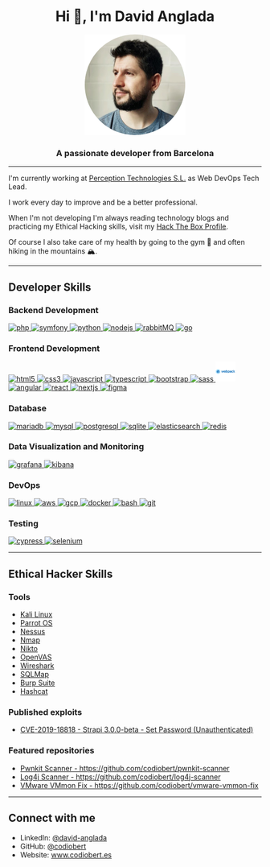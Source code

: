 <h1 align="center">Hi 👋, I'm David Anglada</h1>
<p align="center">
    <img src="https://raw.githubusercontent.com/codiobert/codiobert/main/images/github-profile-david-anglada.png" alt="David Anglada" width="200" height="200" />
</p>
<h3 align="center">A passionate developer from Barcelona</h3>

---

<p align="left">
I'm currently working at <a href="https://www.perception.es/" target="_blank">Perception Technologies S.L.</a>
as Web DevOps Tech Lead.
</p>
<p align="left">
I work every day to improve and be a better professional.
</p>
<p align="left">
When I'm not developing I'm always reading technology blogs and practicing my Ethical Hacking skills, visit my
<a href="https://app.hackthebox.com/profile/523847" target="_blank">Hack The Box Profile</a>.
</p>
<p align="left">
Of course I also take care of my health by going to the gym 💪 and often hiking in the mountains 🏔️.
</p>

---

<h2 align="left">Developer Skills</h2>

<h3 align="left">Backend Development</h3>
<p>
    <a href="https://www.php.net" target="_blank">
        <img src="https://cdn.jsdelivr.net/gh/devicons/devicon/icons/php/php-original.svg" alt="php" width="40" height="40" />
    </a>
    <a href="https://symfony.com" target="_blank">
        <img src="https://symfony.com/logos/symfony_black_03.svg" alt="symfony" width="40" height="40" />
    </a>
    <a href="https://www.python.org" target="_blank">
        <img src="https://cdn.jsdelivr.net/gh/devicons/devicon/icons/python/python-original.svg" alt="python" width="40" height="40" />
    </a>
    <a href="https://nodejs.org" target="_blank">
        <img src="https://cdn.jsdelivr.net/gh/devicons/devicon/icons/nodejs/nodejs-original-wordmark.svg" alt="nodejs" width="40" height="40" />
    </a>
    <a href="https://www.rabbitmq.com" target="_blank">
        <img src="https://www.vectorlogo.zone/logos/rabbitmq/rabbitmq-icon.svg" alt="rabbitMQ" width="40" height="40" />
    </a>
    <a href="https://golang.org" target="_blank">
        <img src="https://cdn.jsdelivr.net/gh/devicons/devicon/icons/go/go-original.svg" alt="go" width="40" height="40" />
    </a>
</p>

<h3 align="left">Frontend Development</h3>
<p>
    <a href="https://www.w3.org/html/" target="_blank">
        <img src="https://cdn.jsdelivr.net/gh/devicons/devicon/icons/html5/html5-original-wordmark.svg" alt="html5" width="40" height="40" />
    </a>
    <a href="https://www.w3schools.com/css/" target="_blank">
        <img src="https://cdn.jsdelivr.net/gh/devicons/devicon/icons/css3/css3-original-wordmark.svg" alt="css3" width="40" height="40" />
    </a>
    <a href="https://developer.mozilla.org/en-US/docs/Web/JavaScript" target="_blank">
        <img src="https://cdn.jsdelivr.net/gh/devicons/devicon/icons/javascript/javascript-original.svg" alt="javascript" width="40" height="40" />
    </a>
    <a href="https://www.typescriptlang.org/" target="_blank">
        <img src="https://cdn.jsdelivr.net/gh/devicons/devicon/icons/typescript/typescript-original.svg" alt="typescript" width="40" height="40" />
    </a>
    <a href="https://getbootstrap.com" target="_blank">
        <img src="https://cdn.jsdelivr.net/gh/devicons/devicon/icons/bootstrap/bootstrap-plain-wordmark.svg" alt="bootstrap" width="40" height="40" />
    </a>
    <a href="https://sass-lang.com" target="_blank">
        <img src="https://cdn.jsdelivr.net/gh/devicons/devicon/icons/sass/sass-original.svg" alt="sass" width="40" height="40" />
    </a>
    <a href="https://webpack.js.org" target="_blank">
        <img src="https://raw.githubusercontent.com/devicons/devicon/d00d0969292a6569d45b06d3f350f463a0107b0d/icons/webpack/webpack-original-wordmark.svg" alt="webpack" width="40" height="40" />
    </a>
    <a href="https://angular.io" target="_blank">
        <img src="https://angular.io/assets/images/logos/angular/angular.svg" alt="angular" width="40" height="40" />
    </a>
    <a href="https://reactjs.org/" target="_blank">
        <img src="https://cdn.jsdelivr.net/gh/devicons/devicon/icons/react/react-original-wordmark.svg" alt="react" width="40" height="40" />
    </a>
    <a href="https://nextjs.org/" target="_blank">
        <img src="https://cdn.jsdelivr.net/gh/devicons/devicon/icons/nextjs/nextjs-original.svg" alt="nextjs" width="40" height="40" />
    </a>
    <a href="https://www.figma.com/" target="_blank">
        <img src="https://cdn.jsdelivr.net/gh/devicons/devicon/icons/figma/figma-original.svg" alt="figma" width="40" height="40" />
    </a>
</p>

<h3 align="left">Database</h3>
<p>
    <a href="https://mariadb.org/" target="_blank">
        <img src="https://www.vectorlogo.zone/logos/mariadb/mariadb-icon.svg" alt="mariadb" width="40" height="40" />
    </a>
    <a href="https://www.mysql.com/" target="_blank">
        <img src="https://cdn.jsdelivr.net/gh/devicons/devicon/icons/mysql/mysql-original-wordmark.svg" alt="mysql" width="40" height="40" />
    </a>
    <a href="https://www.postgresql.org" target="_blank">
        <img src="https://cdn.jsdelivr.net/gh/devicons/devicon/icons/postgresql/postgresql-original-wordmark.svg" alt="postgresql" width="40" height="40" />
    </a>
    <a href="https://www.sqlite.org/" target="_blank">
        <img src="https://cdn.jsdelivr.net/gh/devicons/devicon/icons/sqlite/sqlite-original.svg" alt="sqlite" width="40" height="40" />
    </a>
    <a href="https://www.elastic.co" target="_blank">
        <img src="https://www.vectorlogo.zone/logos/elastic/elastic-icon.svg" alt="elasticsearch" width="40" height="40" />
    </a>
    <a href="https://redis.io" target="_blank">
        <img src="https://cdn.jsdelivr.net/gh/devicons/devicon/icons/redis/redis-original-wordmark.svg" alt="redis" width="40" height="40" />
    </a>
</p>

<h3 align="left">Data Visualization and Monitoring</h3>
<p>
    <a href="https://grafana.com" target="_blank">
        <img src="https://cdn.jsdelivr.net/gh/devicons/devicon/icons/grafana/grafana-original.svg" alt="grafana" width="40" height="40"/>
    </a>
    <a href="https://www.elastic.co/kibana" target="_blank">
        <img src="https://www.vectorlogo.zone/logos/elasticco_kibana/elasticco_kibana-icon.svg" alt="kibana" width="40" height="40" />
    </a>
</p>

<h3 align="left">DevOps</h3>
<p>
    <a href="https://www.linux.org/" target="_blank">
        <img src="https://cdn.jsdelivr.net/gh/devicons/devicon/icons/linux/linux-original.svg" alt="linux" width="40" height="40" />
    </a>
    <a href="https://aws.amazon.com" target="_blank">
        <img src="https://cdn.jsdelivr.net/gh/devicons/devicon/icons/amazonwebservices/amazonwebservices-original-wordmark.svg" alt="aws" width="40" height="40" />
    </a>
    <a href="https://cloud.google.com" target="_blank">
        <img src="https://cdn.jsdelivr.net/gh/devicons/devicon/icons/googlecloud/googlecloud-original.svg" alt="gcp" width="40" height="40" />
    </a>
    <a href="https://www.docker.com/" target="_blank">
        <img src="https://cdn.jsdelivr.net/gh/devicons/devicon/icons/docker/docker-original-wordmark.svg" alt="docker" width="40" height="40" />
    </a>
    <a href="https://www.gnu.org/software/bash/" target="_blank">
        <img src="https://cdn.jsdelivr.net/gh/devicons/devicon/icons/bash/bash-original.svg" alt="bash" width="40" height="40" />
    </a>
    <a href="https://git-scm.com/" target="_blank">
        <img src="https://cdn.jsdelivr.net/gh/devicons/devicon/icons/git/git-original.svg" alt="git" width="40" height="40" />
    </a>
</p>

<h3 align="left">Testing</h3>
<p>
    <a href="https://www.cypress.io" target="_blank">
        <img src="https://cdnjs.cloudflare.com/ajax/libs/simple-icons/3.2.0/cypress.svg" alt="cypress" width="40" height="40" />
    </a>
    <a href="https://www.selenium.dev" target="_blank">
        <img src="https://cdn.jsdelivr.net/gh/devicons/devicon/icons/selenium/selenium-original.svg" alt="selenium" width="40" height="40" />
    </a>
</p>

---

<h2 align="left">Ethical Hacker Skills</h2>
<h3>Tools</h3>
<ul>
    <li>
        <a href="https://www.kali.org/" target="_blank">
            Kali Linux
        </a>
    </li>
    <li>
        <a href="https://www.parrotsec.org/" target="_blank">
            Parrot OS
        </a>
    </li>
    <li>
        <a href="https://es-la.tenable.com/products/nessus" target="_blank">
            Nessus
        </a>
    </li>
    <li>
        <a href="https://www.nmap.org/" target="_blank">
            Nmap
        </a>
    </li>
    <li>
        <a href="https://github.com/sullo/nikto" target="_blank">
            Nikto
        </a>
    </li>
    <li>
        <a href="https://openvas.org/" target="_blank">
            OpenVAS
        </a>
    </li>
    <li>
        <a href="https://www.wireshark.org/" target="_blank">
            Wireshark
        </a>
    </li>
    <li>
        <a href="https://sqlmap.org/" target="_blank">
            SQLMap
        </a>
    </li>
    <li>
        <a href="https://portswigger.net/burp/enterprise" target="_blank">
            Burp Suite
        </a>
    </li>
    <li>
        <a href="https://hashcat.net/" target="_blank">
            Hashcat
        </a>
    </li>
</ul>

<h3>Published exploits</h3>
<ul>
    <li>
        <a href="https://www.exploit-db.com/exploits/50237" target="_blank">
            CVE-2019-18818 - Strapi 3.0.0-beta - Set Password (Unauthenticated)
        </a>
    </li>
</ul>

<h3>Featured repositories</h3>
<ul>
    <li>
        <a href="https://github.com/codiobert/pwnkit-scanner" target="_blank">
            Pwnkit Scanner - https://github.com/codiobert/pwnkit-scanner
        </a>
    </li>
    <li>
        <a href="https://github.com/codiobert/log4j-scanner" target="_blank">
            Log4j Scanner - https://github.com/codiobert/log4j-scanner
        </a>
    </li>
    <li>
        <a href="https://github.com/codiobert/vmware-vmmon-fix" target="_blank">
            VMware VMmon Fix - https://github.com/codiobert/vmware-vmmon-fix
        </a>
    </li>
</ul>

---

<h2 align="left">Connect with me</h2>
<ul>
    <li>
        LinkedIn: 
        <a href="https://linkedin.com/in/david-anglada" target="blank">
            @david-anglada
        </a>
    </li>
    <li>
        GitHub:
        <a href="https://github.com/codiobert" target="blank">
            @codiobert
        </a>
    </li>
    <li>
        Website: 
        <a href="https://www.codiobert.es/" target="blank">
            www.codiobert.es
        </a>
    </li>
</ul>